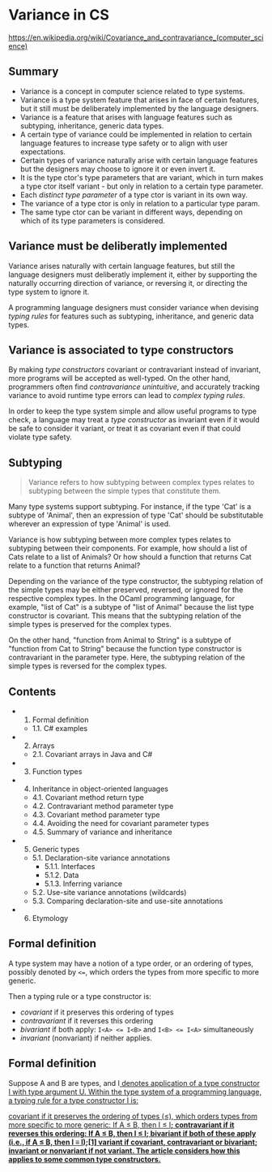 # Variance in CS

https://en.wikipedia.org/wiki/Covariance_and_contravariance_(computer_science)

## Summary

* Variance is a concept in computer science related to type systems.
* Variance is a type system feature that arises in face of certain features, but it still must be deliberately implemented by the language designers.
* Variance is a feature that arises with language features such as subtyping, inheritance, generic data types.
* A certain type of variance could be implemented in relation to certain language features to increase type safety or to align with user expectations.
* Certain types of variance naturally arise with certain language features but the designers may choose to ignore it or even invert it.
* It is the type ctor's type parameters that are variant, which in turn makes a type ctor itself variant - but only in relation to a certain type parameter.
* Each *distinct type parameter* of a type ctor is variant in its own way.
* The variance of a type ctor is only in relation to a particular type param.
* The same type ctor can be variant in different ways, depending on which of its type parameters is considered.


## Variance must be deliberatly implemented

Variance arises naturally with certain language features, but still the language designers must deliberatly implement it, either by supporting the naturally occurring direction of variance, or reversing it, or directing the type system to ignore it.

A programming language designers must consider variance when devising *typing rules* for features such as subtyping, inheritance, and generic data types.

## Variance is associated to type constructors

By making *type constructors* covariant or contravariant instead of invariant, more programs will be accepted as well-typed. On the other hand, programmers often find *contravariance unintuitive*, and accurately tracking variance to avoid runtime type errors can lead to *complex typing rules*.

In order to keep the type system simple and allow useful programs to type check, a language may treat a *type constructor* as invariant even if it would be safe to consider it variant, or treat it as covariant even if that could violate type safety.

## Subtyping

>Variance refers to how subtyping between complex types relates to subtyping between the simple types that constitute them.


Many type systems support subtyping. For instance, if the type 'Cat' is a subtype of 'Animal', then an expression of type 'Cat' should be substitutable wherever an expression of type 'Animal' is used.

Variance is how subtyping between more complex types relates to subtyping between their components. For example, how should a list of Cats relate to a list of Animals? Or how should a function that returns Cat relate to a function that returns Animal?

Depending on the variance of the type constructor, the subtyping relation of the simple types may be either preserved, reversed, or ignored for the respective complex types. In the OCaml programming language, for example, "list of Cat" is a subtype of "list of Animal" because the list type constructor is covariant. This means that the subtyping relation of the simple types is preserved for the complex types.

On the other hand, "function from Animal to String" is a subtype of "function from Cat to String" because the function type constructor is contravariant in the parameter type. Here, the subtyping relation of the simple types is reversed for the complex types.


## Contents

- 1. Formal definition
  - 1.1. C# examples
- 2. Arrays
  - 2.1. Covariant arrays in Java and C#
- 3. Function types
- 4. Inheritance in object-oriented languages
  - 4.1. Covariant method return type
  - 4.2. Contravariant method parameter type
  - 4.3. Covariant method parameter type
  - 4.4. Avoiding the need for covariant parameter types
  - 4.5. Summary of variance and inheritance
- 5. Generic types
  - 5.1. Declaration-site variance annotations
    - 5.1.1. Interfaces
    - 5.1.2. Data
    - 5.1.3. Inferring variance
  - 5.2. Use-site variance annotations (wildcards)
  - 5.3. Comparing declaration-site and use-site annotations
- 6. Etymology


## Formal definition

A type system may have a notion of a type order, or an ordering of types, possibly denoted by `<=`, which orders the types from more specific to more generic.

Then a typing rule or a type constructor is:
- _covariant_ if it preserves this ordering of types
- _contravariant_ if it reverses this ordering
- _bivariant_ if both apply: `I<A> <= I<B>` and `I<B> <= I<A>` simultaneously
- _invariant_ (nonvariant) if neither applies.


## Formal definition

Suppose A and B are types, and I<U> denotes application of a type constructor I with type argument U. Within the type system of a programming language, a typing rule for a type constructor I is:

covariant if it preserves the ordering of types (≤), which orders types from more specific to more generic: If A ≤ B, then I<A> ≤ I<B>;
contravariant if it reverses this ordering: If A ≤ B, then I<B> ≤ I<A>;
bivariant if both of these apply (i.e., if A ≤ B, then I<A> ≡ I<B>);[1]
variant if covariant, contravariant or bivariant;
invariant or nonvariant if not variant.
The article considers how this applies to some common type constructors.
